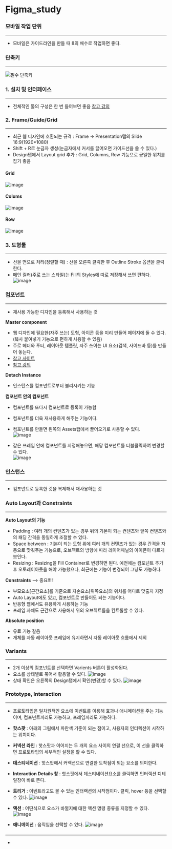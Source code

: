 # Figma_study
### 모바일 작업 단위
---
- 모바일은 가이드라인을 만들 때 8의 배수로 작업하면 좋다.

### 단축키
---
![필수 단축키](https://user-images.githubusercontent.com/89984853/219985330-2938155f-158b-4d0d-938d-91192c48ae84.png)

### 1. 설치 및 인터페이스
---
- 전체적인 툴의 구성은 한 번 들어보면 좋음 [참고 강의](https://ossam5.tistory.com/267)

### 2. Frame/Guide/Grid
---
- 최근 웹 디자인에 호환되는 규격 : Frame → Presentation탭의 Slide 16:9(1920*1080)
- Shift + R로 눈금자 생성(눈금자에서 커서를 끌어오면 가이드선을 쓸 수 있다.)
- Design탭에서 Layout grid 추가 : Grid, Columns, Row 기능으로 균일한 위치를 잡기 좋음
#### Grid
![image](https://user-images.githubusercontent.com/89984853/219985674-97767691-4510-4cf2-8657-35a6e79f0b51.png)
#### Colums
![image](https://user-images.githubusercontent.com/89984853/219985654-06bb93c0-2a3d-4cdf-9c17-d2b6d33cd491.png)
#### Row
![image](https://user-images.githubusercontent.com/89984853/219985724-ea2f008f-3ac5-46e3-89a2-7d8500a92a86.png)

### 3. 도형툴
---
- 선을 면으로 처리(정렬할 때) : 선을 오른쪽 클릭한 후 Outline Stroke 옵션을 클릭한다.
- 메인 컬러(주로 쓰는 스타일)는 Fill의 Styles에 따로 저장해서 쓰면 편하다.   
![image](https://user-images.githubusercontent.com/89984853/219992639-371e201e-3b46-439e-bf9b-2bc2dcc657e7.png)

### 컴포넌트
---
- 재사용 가능한 디자인을 등록해서 사용하는 것   

**Master component**
- 웹 디자인에 필요한(자주 쓰는) 도형, 아이콘 등을 미리 만들어 페이지에 둘 수 있다.(복사 붙여넣기 기능으로 편하게 사용할 수 있음)
- 주로 헤더와 푸터, 레이아웃 템플릿, 자주 쓰이는 UI 요소(검색, 사이드바 등)를 만들어 놓는다.
- [참고 사이트](https://yozm.wishket.com/magazine/detail/1187/)
- [참고 강의](https://www.youtube.com/watch?v=Z1mapqjOIEA&list=PLdwQP35_Nz9eMN9K82jNFBJ4xqJUMoXm8&index=12)
   
**Detach Instance**
- 인스턴스를 컴포넌트로부터 불리시키는 기능

**컴포넌트 안의 컴포넌트**
- 컴포넌트를 또다시 컴포넌트로 등록이 가능함
- 컴포넌트를 더욱 재사용하게 해주는 기능이다.
- 컴포넌트를 만들면 왼쪽의 Assets탭에서 끌어오기로 사용할 수 있다.   
![image](https://user-images.githubusercontent.com/89984853/220018417-ea88ef92-44dd-458c-809a-bba35419f8bb.png)
 
- 같은 프레임 안에 컴포넌트를 지정해놓으면, 해당 컴포넌트를 더블클릭하여 변경할 수 있다.   
![image](https://user-images.githubusercontent.com/89984853/220021316-2a989bdf-0f53-4830-bd8c-5ededd918171.png)

### 인스턴스
---
- 컴포넌트로 등록한 것을 복제해서 재사용하는 것

### Auto Layout과 Constraints
---
**Auto Layout의 기능**
- Padding : 여러 개의 컨텐츠가 있는 경우 뒤의 기본이 되는 컨텐츠와 앞쪽 컨텐츠와의 패딩 간격을 동일하게 조절할 수 있다.
- Space between : 기본이 되는 도형 위에 여러 개의 컨텐츠가 있는 경우 간격을 자동으로 맞춰주는 기능으로, 오브젝트의 방향에 따라 레이어패널의 아이콘이 다르게 보인다.
- Resizing : Resizing을 Fill Container로 변경하면 된다. 예전에는 컴포넌트 추가 후 오토레이아웃을 해야 가능했으나, 최근에는 기능이 변경되어 그냥도 가능하다.
   
**Constraints** --> 중요!!!!
- 부모요소[근간요소]를 기준으로 자손요소[위쪽요소]의 위치를 어디로 맞출지 지정
- Auto Layout에도 있고, 컴포넌트로 만들어도 되는 기능이다.
- 반응형 웹에서도 유용하게 사용하는 기능
- 프레임 자체도 근간으로 사용해서 위의 오브젝트들을 컨트롤할 수 있다.

**Absolute position**
- 유료 기능 같음
- 개체를 자동 레이아웃 프레임에 유지하면서 자동 레이아웃 흐름에서 제외

### Variants
---
- 2개 이상의 컴포넌트를 선택하면 Varients 버튼이 활성화된다.
- 요소를 상태별로 묶어서 활용할 수 있다.
![image](https://user-images.githubusercontent.com/89984853/220218415-b732fca5-b7c6-4401-a462-11a3cc397302.png)
- 상태 확인은 오른쪽의 Design탭에서 확인(변경)할 수 있다.
![image](https://user-images.githubusercontent.com/89984853/220217170-9676d4dd-cade-41ff-ab0c-c0885056c905.png)

### Prototype, Interaction
---
<!-- 예시 : https://www.figma.com/proto/82dUNf3kVAprN8TJYbkPwW/%EC%97%B0%EC%8A%B5?page-id=10%3A13&node-id=34%3A286&viewport=576%2C1251%2C0.91&scaling=contain -->
- 프로토타입은 일차원적인 요소에 이벤트를 이용해 효과나 애니메이션을 주는 기능이며, 컴포넌트끼리도 가능하고, 프레임끼리도 가능하다.
- **핫스팟** : 아래의 그림에서 파란색 기준이 되는 점이고, 사용자의 인터렉션이 시작하는 위치이다.
- **커넥션 라인** : 핫스팟과 이어지는 두 개의 요소 사이의 연결 선으로, 이 선을 클릭하면 프로토타입의 세부적인 설정을 할 수 있다.
- **데스티네이션** : 핫스팟에서 커넥션으로 연결한 도착점이 되는 요소를 의미한다.
- **Interaction Details 창** : 핫스팟에서 데스티네이션요소를 클릭하면 인터렉션 디테일창이 바로 뜬다.
- **트리거** : 이벤트라고도 볼 수 있는 인터랙션의 시작점이다. 클릭, hover 등을 선택할 수 있다.
![image](https://user-images.githubusercontent.com/89984853/220223956-45fd9449-5e2f-4c2f-933c-0246d287248a.png)

- **액션** : 어떤식으로 요소가 바뀔지에 대한 액션 명령 종류를 지정할 수 있다.
![image](https://user-images.githubusercontent.com/89984853/220224062-9c9db318-e963-4641-91dd-87c476f622a8.png)

- **애니메이션** : 움직임을 선택할 수 있다.
![image](https://user-images.githubusercontent.com/89984853/220224083-c32cb499-bc10-44cd-ab67-e9ec1db7e9a3.png)

### 
---
- 
